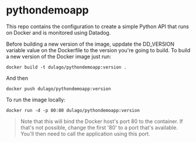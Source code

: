 # pythondemoapp
This repo contains the configuration to create a simple Python API that runs on Docker and is monitored using Datadog.

Before building a new version of the image, uppdate the DD_VERSION variable value on the Dockerfile to the version you're going to build.
To build a new version of the Docker image just run:
``` 
docker build -t dulago/pythondemoapp:version .
```
And then
``` 
docker push dulago/pythondemoapp:version
```


To run the image locally:
``` 
docker run -d -p 80:80 dulago/pythondemoapp:version
```
> Note that this will bind the Docker host's port 80 to the container. If that's not possible, change the first '80' to a port that's available. You'll then need to call the application using this port.

